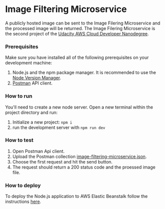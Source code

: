 # Image Filtering Microservice

A publicly hosted image can be sent to the Image Filering Microservice and the processed image will be returned. The Image Filering Microservice is the second project of the [Udacity AWS Cloud Developer Nanodegree](https://www.udacity.com/course/cloud-developer-nanodegree--nd9990).

### Prerequisites

Make sure you have installed all of the following prerequisites on your development machine:

1. Node.js and the npm package manager. It is recommended to use the [Node Version Manager](https://github.com/nvm-sh/nvm/blob/master/README.md).
2. [Postman](https://www.postman.com/) API client.

### How to run 

You'll need to create a new node server. Open a new terminal within the project directory and run:

1. Initialize a new project: `npm i`
2. run the development server with `npm run dev`

### How to test

1. Open Postman Api client.
2. Upload the Postman collection [image-filtering-microservice.json](https://github.com/karoldavid/image-filtering-microservice/blob/master/image-filtering-microservice.json).
3. Choose the first request and hit the send button.
4. The request should return a 200 status code and the proessed image file.

### How to deploy

To deploy the Node.js application to AWS Elastic Beanstalk follow the instructions [here](https://docs.aws.amazon.com/elasticbeanstalk/latest/dg/create_deploy_nodejs.html).